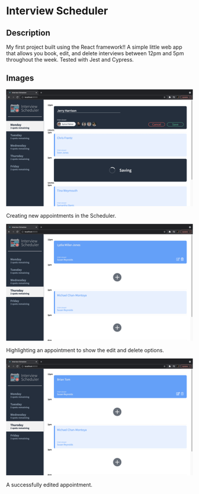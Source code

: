 # Interview Scheduler

## Description

My first project built using the React framework!!  A simple little web app that allows you book, edit, and delete interviews between 12pm and 5pm throughout the week.  Tested with Jest and Cypress.

## Images

!["img1"](https://github.com/sylastheodor/scheduler/blob/master/docs/Screen%20Shot%202021-08-13%20at%202.56.54%20PM.png?raw=true)

Creating new appointments in the Scheduler.

!["img2"](https://github.com/sylastheodor/scheduler/blob/master/docs/Screen%20Shot%202021-08-13%20at%202.57.26%20PM.png?raw=true)

Highlighting an appointment to show the edit and delete options.

!["img3"](https://github.com/sylastheodor/scheduler/blob/master/docs/Screen%20Shot%202021-08-13%20at%202.58.15%20PM.png)

A successfully edited appointment.
```
